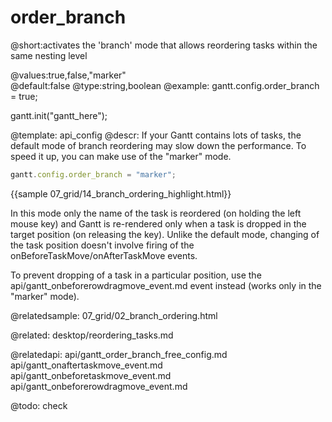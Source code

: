 order_branch
=============

@short:activates the 'branch' mode that allows reordering tasks within the same nesting level
	
@values:true,false,"marker"    
@default:false
@type:string,boolean 
@example:
gantt.config.order_branch = true;

gantt.init("gantt_here");

@template:	api_config
@descr:
If your Gantt contains lots of tasks, the default mode of branch reordering may slow down the performance.
To speed it up, you can make use of the "marker" mode. 

~~~js
gantt.config.order_branch = "marker";
~~~

{{sample 07_grid/14_branch_ordering_highlight.html}}

In this mode only the name of the task is reordered (on holding the left mouse key) and Gantt is re-rendered only when a task is dropped in the target position (on releasing the key).
Unlike the default mode, changing of the task position doesn't involve firing of the onBeforeTaskMove/onAfterTaskMove events.

To prevent dropping of a task in a particular position, use the api/gantt_onbeforerowdragmove_event.md event instead (works only in the "marker" mode).

@relatedsample:
	07_grid/02_branch_ordering.html
    
@related:
	desktop/reordering_tasks.md
    
@relatedapi:
api/gantt_order_branch_free_config.md
api/gantt_onaftertaskmove_event.md
api/gantt_onbeforetaskmove_event.md
api/gantt_onbeforerowdragmove_event.md

@todo:
check